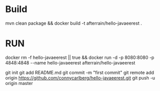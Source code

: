 # Build
mvn clean package && docker build -t afterrain/hello-javaeerest .

# RUN

docker rm -f hello-javaeerest || true && docker run -d -p 8080:8080 -p 4848:4848 --name hello-javaeerest afterrain/hello-javaeerest 

git init
git add README.md
git commit -m "first commit"
git remote add origin https://github.com/connycarlberg/hello-javaeerest.git
git push -u origin master
